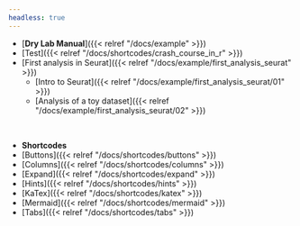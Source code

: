 ```yaml
---
headless: true
---
```


- [**Dry Lab Manual**]({{< relref "/docs/example" >}})
- [Test]({{< relref "/docs/shortcodes/crash_course_in_r" >}})
- [First analysis in Seurat]({{< relref "/docs/example/first_analysis_seurat" >}})
  - [Intro to Seurat]({{< relref "/docs/example/first_analysis_seurat/01" >}})
  - [Analysis of a toy dataset]({{< relref "/docs/example/first_analysis_seurat/02" >}})
<br />

- **Shortcodes**
- [Buttons]({{< relref "/docs/shortcodes/buttons" >}})
- [Columns]({{< relref "/docs/shortcodes/columns" >}})
- [Expand]({{< relref "/docs/shortcodes/expand" >}})
- [Hints]({{< relref "/docs/shortcodes/hints" >}})
- [KaTex]({{< relref "/docs/shortcodes/katex" >}})
- [Mermaid]({{< relref "/docs/shortcodes/mermaid" >}})
- [Tabs]({{< relref "/docs/shortcodes/tabs" >}})
<br />
